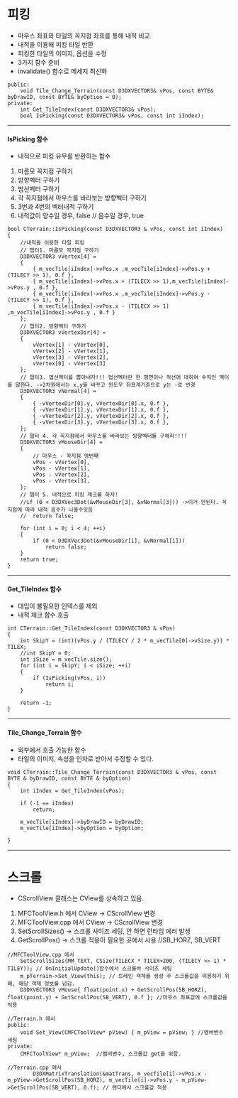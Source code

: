 # 피킹
- 마우스 좌표와 타일의 꼭지점 좌표를 통해 내적 비교
- 내적을 이용해 피킹 타일 반환
- 피킹한 타일의 이미지, 옵션을 수정
- 3가지 함수 준비
- invalidate() 함수로 메세지 최신화
```
public:
	void Tile_Change_Terrain(const D3DXVECTOR3& vPos, const BYTE& byDrawID, const BYTE& byOption = 0);
private:
	int Get_TileIndex(const D3DXVECTOR3& vPos);
	bool IsPicking(const D3DXVECTOR3& vPos, const int iIndex);
```
***
#### IsPicking 함수
- 내적으로 피킹 유무를 반환하는 함수
1) 마름모 꼭지점 구하기
2) 방향벡터 구하기
3) 법선벡터 구하기
4) 각 꼭지점에서 마우스를 바라보는 방향벡터 구하기
5) 3번과 4번의 벡터내적 구하기
6) 내적값이 양수일 경우, false // 음수일 경우, true
```
bool CTerrain::IsPicking(const D3DXVECTOR3 & vPos, const int iIndex)
{
	//내적을 이용한 타일 피킹
	// 챕터1. 마름모 꼭지점 구하기
	D3DXVECTOR3 vVertex[4] =
	{
		{ m_vecTile[iIndex]->vPos.x ,m_vecTile[iIndex]->vPos.y + (TILECY >> 1), 0.f },
		{ m_vecTile[iIndex]->vPos.x + (TILECX >> 1),m_vecTile[iIndex]->vPos.y , 0.f },
		{ m_vecTile[iIndex]->vPos.x ,m_vecTile[iIndex]->vPos.y - (TILECY >> 1), 0.f },
		{ m_vecTile[iIndex]->vPos.x - (TILECX >> 1) ,m_vecTile[iIndex]->vPos.y , 0.f }
	};
	// 챕터2. 방향벡터 구하기
	D3DXVECTOR3 vVertexDir[4] =
	{
		vVertex[1] - vVertex[0],
		vVertex[2] - vVertex[1],
		vVertex[3] - vVertex[2],
		vVertex[0] - vVertex[3]
	};
	// 챕터3. 법선백터를 뽑아내자!!! 법선벡터란 한 평면이나 직선에 대하여 수직인 벡터를 말한다. ->2차원에서는 x,y를 바꾸고 윈도우 좌표계기준으로 y는 -로 변경
	D3DXVECTOR3 vNormal[4] =
	{
		{ -vVertexDir[0].y, vVertexDir[0].x, 0.f },
		{ -vVertexDir[1].y, vVertexDir[1].x, 0.f },
		{ -vVertexDir[2].y, vVertexDir[2].x, 0.f },
		{ -vVertexDir[3].y, vVertexDir[3].x, 0.f },
	};
	// 챕터 4. 각 꼭지점에서 마우스를 바라보는 방향벡터를 구해라!!!! 
	D3DXVECTOR3 vMouseDir[4] =
	{
		// 마우스 - 꼭지점 영번째 
		vPos - vVertex[0],
		vPos - vVertex[1],
		vPos - vVertex[2],
		vPos - vVertex[3],
	};
	// 챕터 5. 내적으로 피킹 체크를 하자!
	//if (0 < D3DXVec3Dot(&vMouseDir[3], &vNormal[3])) ->이거 안된다. 꼭지점에 따라 내적 음수가 나올수잇음
	//	return false;

	for (int i = 0; i < 4; ++i)
	{
		if (0 < D3DXVec3Dot(&vMouseDir[i], &vNormal[i]))
			return false;
	}
	return true;
}
```
***
#### Get_TileIndex 함수
- 대입이 불필요한 인덱스를 제외
- 내적 체크 함수 호출 
```
int CTerrain::Get_TileIndex(const D3DXVECTOR3 & vPos)
{
	int SkipY = (int)(vPos.y / (TILECY / 2 * m_vecTile[0]->vSize.y)) * TILEX;
	//int SkipY = 0;
	int iSize = m_vecTile.size();
	for (int i = SkipY; i < iSize; ++i)
	{
		if (IsPicking(vPos, i))
			return i;
	}

	return -1;
}
```
***
#### Tile_Change_Terrain 함수
- 외부에서 호출 가능한 함수
- 타일의 이미지, 속성을 인자로 받아서 수정할 수 있다.
```
void CTerrain::Tile_Change_Terrain(const D3DXVECTOR3 & vPos, const BYTE & byDrawID, const BYTE & byOption)
{
	int iIndex = Get_TileIndex(vPos);

	if (-1 == iIndex)
		return;

	m_vecTile[iIndex]->byDrawID = byDrawID;
	m_vecTile[iIndex]->byOption = byOption;

}
```
***
# 스크롤
- CScrollView 클래스는 CView를 상속하고 있음.
1) MFCToolView.h 에서 CView -> CScrollView 변경
2) MFCToolView.cpp 에서 CView -> CScrollView 변경
3) SetScrollSizes() -> 스크롤 사이즈 세팅, 안 하면 런타임 에러 발생
4) GetScrollPos() -> 스크롤 적용이 필요한 곳에서 사용 //SB_HORZ, SB_VERT
```
//MFCToolView.cpp 에서
	SetScrollSizes(MM_TEXT, CSize(TILECX * TILEX+200, (TILECY >> 1) * TILEY)); // OnInitialUpdate()함수에서 스크롤바 사이즈 세팅
	m_pTerrain->Set_View(this); // 트레인 객체를 생성 후 스크롤값을 이용하기 위해, 해당 객체 정보를 넘김.
	D3DXVECTOR3 vMouse{ float(point.x) + GetScrollPos(SB_HORZ), float(point.y) + GetScrollPos(SB_VERT), 0.f }; //마우스 좌표값에 스크롤값을 적용

//Terrain.h 에서
public:
	void Set_View(CMFCToolView* pView) { m_pView = pView; } //멤버변수 세팅
private:
	CMFCToolView* m_pView;  //멤버변수, 스크롤값 get을 위함.

//Terrain.cpp 에서
		D3DXMatrixTranslation(&matTrans, m_vecTile[i]->vPos.x - m_pView->GetScrollPos(SB_HORZ), m_vecTile[i]->vPos.y - m_pView->GetScrollPos(SB_VERT), 0.f); // 랜더에서 스크롤값 적용
```
